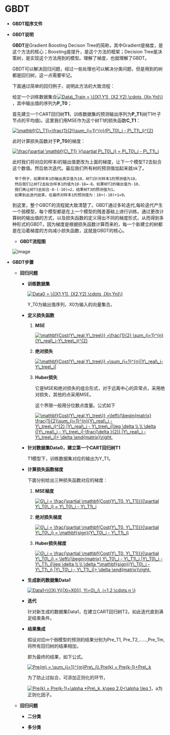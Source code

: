 # GBDT


* **GBDT程序文件**

* **GBDT说明**

   **GBDT**是Gradient Boosting Decison Tree的简称，其中Gradient是梯度，是这个方法的核心；Boosting是提升，是这个方法的框架；Decision Tree是决策树，是实现这个方法用到的模型。理解了梯度，也就理解了GBDT。

   GBDT可以解决回归问题，经过一些处理也可以解决分类问题，但是用到的树都是回归树，这一点需要牢记。
  
   下面通过简单的回归例子，说明此方法的大致流程：
   
   给定一个训练数据集合<a href="https://www.codecogs.com/eqnedit.php?latex=Data\_Train&space;=&space;\{(X1,Y1),&space;(X2,Y2),\cdots&space;,(Xn,Yn)\}" target="_blank"><img src="https://latex.codecogs.com/gif.latex?Data\_Train&space;=&space;\{(X1,Y1),&space;(X2,Y2),\cdots&space;,(Xn,Yn)\}" title="Data\_Train = \{(X1,Y1), (X2,Y2),\cdots ,(Xn,Yn)\}" /></a>，其中输出值的序列为**P_T0**；
   
   首先建立一个CART回归树**T1**，训练数据集的预测输出序列为**P_T1**(树T1叶子节点的平均值)。这里我们用MSE作为这个树T1的损失函数**C_T1**：
   
   <a href="https://www.codecogs.com/eqnedit.php?latex=\mathbf{C\_T1}=\frac{1}{2}\sum_{i=1}^{n}(P\_T0\_i&space;-&space;P\_T1\_i)^{2}" target="_blank"><img src="https://latex.codecogs.com/gif.latex?\mathbf{C\_T1}=\frac{1}{2}\sum_{i=1}^{n}(P\_T0\_i&space;-&space;P\_T1\_i)^{2}" title="\mathbf{C\_T1}=\frac{1}{2}\sum_{i=1}^{n}(P\_T0\_i - P\_T1\_i)^{2}" /></a>
   
   此时计算损失函数对于**P_T0**的梯度：
   
   <a href="https://www.codecogs.com/eqnedit.php?latex=\frac{\partial&space;\mathbf{C\_T1}&space;}{\partial&space;P\_T0\_i}&space;=&space;P\_T0\_i&space;-&space;P\_T1\_i" target="_blank"><img src="https://latex.codecogs.com/gif.latex?\frac{\partial&space;\mathbf{C\_T1}&space;}{\partial&space;P\_T0\_i}&space;=&space;P\_T0\_i&space;-&space;P\_T1\_i" title="\frac{\partial \mathbf{C\_T1} }{\partial P\_T0\_i} = P\_T0\_i - P\_T1\_i" /></a>
   
   此时我们将对应的样本i的输出值更改为上面的梯度，让下一个模型T2去拟合这个数值。然后依次迭代。最后我们所有树的预测值加起来就ok了。
  
       举个例子，如果样本1的输出真实值为10，树T1针对样本1的预测值为18，
       然后我们让树T2去拟合样本1的值为10-18=-8。如果树T2的输出值为-10，
       我们再让树T3去拟合-8-(-10)=2，结果树T3的预测值为1。
       如果到此迭代结束，在最终对样本1的预测值为：18+(-10)+1=9。
  
   到这里，整个GBDT的流程就大致清楚了。GBDT通过多轮迭代,每轮迭代产生一个弱模型，每个模型都是在上一个模型的残差基础上进行训练。通过更改计算树的输出值的方式，以及损失函数的定义得出不同的梯度形式，从而得到多种形式的GBDT。因为梯度是根据损失函数计算而来的，每一个新建立的树都是在沿着梯度的方向减小损失函数，这就是GBDT的核心。
   
   
    * **GBDT流程图** 
   
   ![image](https://github.com/Anfany/Machine-Learning-for-Beginner-by-Python3/blob/master/Boosting/GBDT/gbdt.png)
   
   
 * **GBDT步骤** 
 
    * **回归问题**
   
       + **训练数据集**
       
         <a href="https://www.codecogs.com/eqnedit.php?latex=Data0&space;=&space;\{(X1,Y1),&space;(X2,Y2),\cdots&space;,(Xn,Yn)\}" target="_blank"><img src="https://latex.codecogs.com/gif.latex?Data0&space;=&space;\{(X1,Y1),&space;(X2,Y2),\cdots&space;,(Xn,Yn)\}" title="Data0 = \{(X1,Y1), (X2,Y2),\cdots ,(Xn,Yn)\}" /></a>
         
         Y_T0为输出值序列，X0为输入的向量集合。
         
       + **定义损失函数**
       
          1. **MSE**
          
             <a href="https://www.codecogs.com/eqnedit.php?latex=\mathbf{Cost(Y\_real,Y\_tree\)}&space;=\frac{1}{2}&space;\sum_{i=1}^{n}(Y\_real\_i-Y\_tree\_i)^{2}" target="_blank"><img src="https://latex.codecogs.com/gif.latex?\mathbf{Cost(Y\_real,Y\_tree\)}&space;=\frac{1}{2}&space;\sum_{i=1}^{n}(Y\_real\_i-Y\_tree\_i)^{2}" title="\mathbf{Cost(Y\_real,Y\_tree\)} =\frac{1}{2} \sum_{i=1}^{n}(Y\_real\_i-Y\_tree\_i)^{2}" /></a>
          
          2. **绝对损失**
          
             <a href="https://www.codecogs.com/eqnedit.php?latex=\mathbf{Cost(Y\_real,Y\_tree\)}&space;=\sum_{i=1}^{n}|Y\_real\_i-Y\_tree\_i|" target="_blank"><img src="https://latex.codecogs.com/gif.latex?\mathbf{Cost(Y\_real,Y\_tree\)}&space;=\sum_{i=1}^{n}|Y\_real\_i-Y\_tree\_i|" title="\mathbf{Cost(Y\_real,Y\_tree\)} =\sum_{i=1}^{n}|Y\_real\_i-Y\_tree\_i|" /></a>
          
           3. **Huber损失**
           
              它是MSE和绝对损失的组合形式，对于远离中心的异常点，采用绝对损失，其他的点采用MSE。
              
              这个界限一般用分位数点度量。公式如下
            
               <a href="https://www.codecogs.com/eqnedit.php?latex=\mathbf{Cost(Y\_real,Y\_tree\)}&space;=\left\{\begin{matrix}&space;\frac{1}{2}\sum_{i=1}^{n}(Y\_real\_i&space;-&space;Y\_tree\_i)^{2},|Y\_real\_i&space;-&space;Y\_tree\_i|\leq&space;\delta&space;\\&space;\\&space;\delta&space;(|Y\_real\_i&space;-&space;Y\_tree\_i|-\frac{\delta&space;}{2}),|Y\_real\_i&space;-&space;Y\_tree\_i|>&space;\delta&space;\end{matrix}\right." target="_blank"><img src="https://latex.codecogs.com/gif.latex?\mathbf{Cost(Y\_real,Y\_tree\)}&space;=\left\{\begin{matrix}&space;\frac{1}{2}\sum_{i=1}^{n}(Y\_real\_i&space;-&space;Y\_tree\_i)^{2},|Y\_real\_i&space;-&space;Y\_tree\_i|\leq&space;\delta&space;\\&space;\\&space;\delta&space;(|Y\_real\_i&space;-&space;Y\_tree\_i|-\frac{\delta&space;}{2}),|Y\_real\_i&space;-&space;Y\_tree\_i|>&space;\delta&space;\end{matrix}\right." title="\mathbf{Cost(Y\_real,Y\_tree\)} =\left\{\begin{matrix} \frac{1}{2}\sum_{i=1}^{n}(Y\_real\_i - Y\_tree\_i)^{2},|Y\_real\_i - Y\_tree\_i|\leq \delta \\ \\ \delta (|Y\_real\_i - Y\_tree\_i|-\frac{\delta }{2}),|Y\_real\_i - Y\_tree\_i|> \delta \end{matrix}\right." /></a>
            
       + **针对数据集Data0，建立第一个CART回归树T1**
       
           T1模型下，训练数据集对应的输出为Y_T1。
       
       + **计算损失函数梯度**
       
           下面分别给出三种损失函数对应的梯度：
           
           1. **MSE梯度**
           
              <a href="https://www.codecogs.com/eqnedit.php?latex=G\_i&space;=&space;\frac{\partial&space;\mathbf{Cost(Y\_T0,&space;Y\_T1)}}{\partial&space;Y\_T0\_i}&space;=&space;Y\_T0\_i&space;-&space;Y\_T1\_i" target="_blank"><img src="https://latex.codecogs.com/gif.latex?G\_i&space;=&space;\frac{\partial&space;\mathbf{Cost(Y\_T0,&space;Y\_T1)}}{\partial&space;Y\_T0\_i}&space;=&space;Y\_T0\_i&space;-&space;Y\_T1\_i" title="G\_i = \frac{\partial \mathbf{Cost(Y\_T0, Y\_T1)}}{\partial Y\_T0\_i} = Y\_T0\_i - Y\_T1\_i" /></a>
              
           2. **绝对损失梯度**
           
              <a href="https://www.codecogs.com/eqnedit.php?latex=G\_i&space;=&space;\frac{\partial&space;\mathbf{Cost(Y\_T0,&space;Y\_T1)}}{\partial&space;Y\_T0\_i}&space;=&space;\mathbf{sign}(Y\_T0\_i&space;-&space;Y\_T1\_i)" target="_blank"><img src="https://latex.codecogs.com/gif.latex?G\_i&space;=&space;\frac{\partial&space;\mathbf{Cost(Y\_T0,&space;Y\_T1)}}{\partial&space;Y\_T0\_i}&space;=&space;\mathbf{sign}(Y\_T0\_i&space;-&space;Y\_T1\_i)" title="G\_i = \frac{\partial \mathbf{Cost(Y\_T0, Y\_T1)}}{\partial Y\_T0\_i} = \mathbf{sign}(Y\_T0\_i - Y\_T1\_i)" /></a>
          
           3. **Huber损失梯度**
              
              <a href="https://www.codecogs.com/eqnedit.php?latex=G\_i&space;=&space;\frac{\partial&space;\mathbf{Cost(Y\_T0,&space;Y\_T1)}}{\partial&space;Y\_T0\_i}&space;=&space;\left\{\begin{matrix}&space;Y\_T0\_i&space;-&space;Y\_T1\_i,|Y\_T0\_i&space;-&space;Y\_T1\_i|\leq&space;\delta&space;\\&space;\\&space;\delta&space;*\mathbf{sign}(Y\_T0\_i&space;-&space;Y\_T1\_i),|Y\_T0\_i&space;-&space;Y\_T1\_i|>&space;\delta&space;\end{matrix}\right." target="_blank"><img src="https://latex.codecogs.com/gif.latex?G\_i&space;=&space;\frac{\partial&space;\mathbf{Cost(Y\_T0,&space;Y\_T1)}}{\partial&space;Y\_T0\_i}&space;=&space;\left\{\begin{matrix}&space;Y\_T0\_i&space;-&space;Y\_T1\_i,|Y\_T0\_i&space;-&space;Y\_T1\_i|\leq&space;\delta&space;\\&space;\\&space;\delta&space;*\mathbf{sign}(Y\_T0\_i&space;-&space;Y\_T1\_i),|Y\_T0\_i&space;-&space;Y\_T1\_i|>&space;\delta&space;\end{matrix}\right." title="G\_i = \frac{\partial \mathbf{Cost(Y\_T0, Y\_T1)}}{\partial Y\_T0\_i} = \left\{\begin{matrix} Y\_T0\_i - Y\_T1\_i,|Y\_T0\_i - Y\_T1\_i|\leq \delta \\ \\ \delta *\mathbf{sign}(Y\_T0\_i - Y\_T1\_i),|Y\_T0\_i - Y\_T1\_i|> \delta \end{matrix}\right." /></a>
              
      + **生成新的数据集Data1** 
      
         <a href="https://www.codecogs.com/eqnedit.php?latex=Data1=\{(Xi,Yi)|Xi=X0[i],&space;Yi=G\_i\&space;,i=1,2,\cdots,n&space;\}" target="_blank"><img src="https://latex.codecogs.com/gif.latex?Data1=\{(Xi,Yi)|Xi=X0[i],&space;Yi=G\_i\&space;,i=1,2,\cdots,n&space;\}" title="Data1=\{(Xi,Yi)|Xi=X0[i], Yi=G\_i\ ,i=1,2,\cdots,n \}" /></a>
         
      + **迭代** 
      
        针对新生成的数据集Data1，在建立CART回归树T2。如此迭代直到满足结束条件。
        
      + **结果集成** 
      
        假设对应m个弱模型的预测的结果分别为Pre_T1, Pre_T2,……,Pre_Tm,
        将所有回归树的结果相加，
        
        即为最终的结果，如下公式。
        
        <a href="https://www.codecogs.com/eqnedit.php?latex=Pre(m)&space;=&space;\sum_{j=1}^{m}Pre\_j\\&space;Pre(k)&space;=&space;Pre(k-1)&plus;Pre\_k" target="_blank"><img src="https://latex.codecogs.com/gif.latex?Pre(m)&space;=&space;\sum_{j=1}^{m}Pre\_j\\&space;Pre(k)&space;=&space;Pre(k-1)&plus;Pre\_k" title="Pre(m) = \sum_{j=1}^{m}Pre\_j\\ Pre(k) = Pre(k-1)+Pre\_k" /></a>
        
        为了防止过拟合，可添加正则化的环节，

        <a href="https://www.codecogs.com/eqnedit.php?latex=Pre(k)&space;=&space;Pre(k-1)&plus;\alpha&space;*Pre\_k,&space;k\geq&space;2,0<\alpha&space;\leq&space;1" target="_blank"><img src="https://latex.codecogs.com/gif.latex?Pre(k)&space;=&space;Pre(k-1)&plus;\alpha&space;*Pre\_k,&space;k\geq&space;2,0<\alpha&space;\leq&space;1" title="Pre(k) = Pre(k-1)+\alpha *Pre\_k, k\geq 2,0<\alpha \leq 1" /></a>，a为正则化因子。
        
        
    * **回归问题**
    
       + **二分类**
       
       
          
       + **多分类**
         
    
    
    
   

